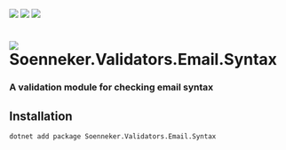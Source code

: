 [![](https://img.shields.io/nuget/v/Soenneker.Validators.Email.Syntax.svg?style=for-the-badge)](https://www.nuget.org/packages/Soenneker.Validators.Email.Syntax/)
[![](https://img.shields.io/github/actions/workflow/status/soenneker/soenneker.validators.email.syntax/publish-package.yml?style=for-the-badge)](https://github.com/soenneker/soenneker.validators.email.syntax/actions/workflows/publish-package.yml)
[![](https://img.shields.io/nuget/dt/Soenneker.Validators.Email.Syntax.svg?style=for-the-badge)](https://www.nuget.org/packages/Soenneker.Validators.Email.Syntax/)

# ![](https://user-images.githubusercontent.com/4441470/224455560-91ed3ee7-f510-4041-a8d2-3fc093025112.png) Soenneker.Validators.Email.Syntax
### A validation module for checking email syntax

## Installation

```
dotnet add package Soenneker.Validators.Email.Syntax
```
